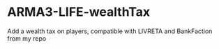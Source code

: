 # ARMA3-LIFE-wealthTax
Add a wealth tax on players, compatible with LIVRETA and BankFaction from my repo
